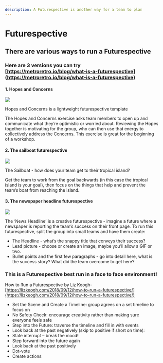 ```yaml
---
description: A Futurespective is another way for a team to plan
---
```


# Futurespective

## There are various ways to run a Futurespective 

### Here are 3 versions you can try [https://metroretro.io/blog/what-is-a-futurespective](https://metroretro.io/blog/what-is-a-futurespective) 

#### 1. Hopes and Concerns

![](https://uploads-ssl.webflow.com/5ef3109807a3938491cecdfd/5f31712663b9d18f7a7f3a6a_Hopes%20and%20Concerns%20retro.PNG)

Hopes and Concerns is a lightweight futurespective template

The Hopes and Concerns exercise asks team members to open up and communicate what they’re optimistic or worried about. Reviewing the Hopes together is motivating for the group, who can then use that energy to collectively address the Concerns. This exercise is great for the beginning of a workshop.



#### 2. The sailboat futurespective

![](https://uploads-ssl.webflow.com/5ef3109807a3938491cecdfd/5f3170dfe0a2e4670f2b58eb_Sailboat%20futurespective.PNG)

The Sailboat - how does your team get to their tropical island?

Get the team to work from the goal backwards \(in this case the tropical island is your goal\), then focus on the things that help and prevent the team’s boat from reaching the island.



#### 3. The newspaper headline futurespective

![](https://uploads-ssl.webflow.com/5ef3109807a3938491cecdfd/5f3a9dd24fdb90af0aece398_Newspaper.jpg)

The ‘News Headline’ is a creative futurespective - imagine a future where a newspaper is reporting the team’s success on their front page. To run this futurespective, split the group into small teams and have them create:

* The Headline - what’s the snappy title that conveys their success?
* Lead picture - choose or create an image, maybe you’ll allow a GIF or two.
* Bullet points and the first few paragraphs - go into detail here, what is the success story? What did the team overcome to get here?

### This is a Futurespective best run in a face to face environment!

How to Run a Futurespective by Liz Keogh- [https://lizkeogh.com/2018/09/12/how-to-run-a-futurespective/](https://lizkeogh.com/2018/09/12/how-to-run-a-futurespective/)

* Set the Scene and Create a Timeline: group agrees on a set timeline to focus on 
* No Safety Check: encourage creativity rather than making sure everyone feels safe 
* Step into the Future: traverse the timeline and fill in with events 
* Look back at the past negatively \(skip to positive if short on time\):
* State interrupt – break the mood!
* Step forward into the future again
* Look back at the past positively
* Dot-vote
* Create actions



